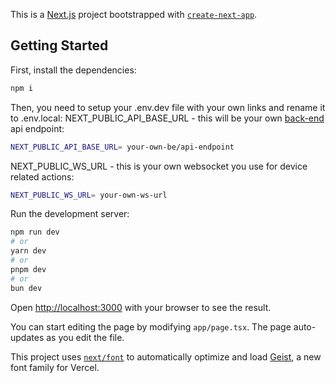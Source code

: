 This is a [Next.js](https://nextjs.org) project bootstrapped with [`create-next-app`](https://nextjs.org/docs/app/api-reference/cli/create-next-app).

## Getting Started

First, install the dependencies:

```bash
npm i
```

Then, you need to setup your .env.dev file with your own links and rename it to .env.local:
NEXT_PUBLIC_API_BASE_URL - this will be your own [back-end](https://github.com/sebyone/daasiot-examples-dccs/blob/main/web-console/be/README.md) api endpoint:
```bash
NEXT_PUBLIC_API_BASE_URL= your-own-be/api-endpoint
```

NEXT_PUBLIC_WS_URL - this is your own websocket you use for device related actions:
```bash
NEXT_PUBLIC_WS_URL= your-own-ws-url
```

Run the development server:

```bash
npm run dev
# or
yarn dev
# or
pnpm dev
# or
bun dev
```

Open [http://localhost:3000](http://localhost:3000) with your browser to see the result.

You can start editing the page by modifying `app/page.tsx`. The page auto-updates as you edit the file.

This project uses [`next/font`](https://nextjs.org/docs/app/building-your-application/optimizing/fonts) to automatically optimize and load [Geist](https://vercel.com/font), a new font family for Vercel.

